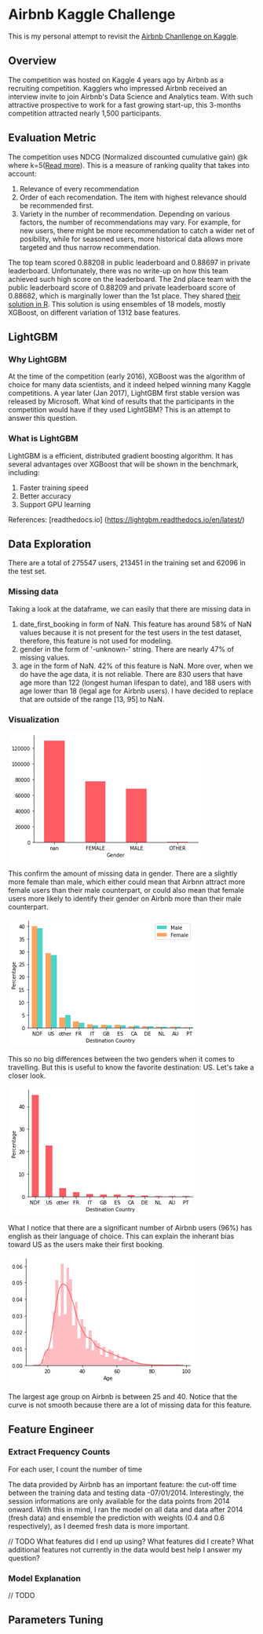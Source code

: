 # Airbnb Kaggle Challenge
This is my personal attempt to revisit the [Airbnb Chanllenge on Kaggle](https://www.kaggle.com/c/airbnb-recruiting-new-user-bookings).

## Overview
The competition was hosted on Kaggle 4 years ago by Airbnb as a recruiting competition. Kagglers who impressed Airbnb received an interview invite to join Airbnb's Data Science and Analytics team. With such attractive prospective to work for a fast growing start-up, this 3-months competition attracted nearly 1,500 participants.

## Evaluation Metric
The competition uses NDCG (Normalized discounted cumulative gain) @k where k=5([Read more](https://www.kaggle.com/c/airbnb-recruiting-new-user-bookings/overview/evaluation)). This is a measure of ranking quality that takes into account:
1. Relevance of every recommendation
2. Order of each recomendation. The item with highest relevance should be recommended first.
3. Variety in the number of recommendation. Depending on various factors, the number of recommendations may vary. For example, for new users, there might be more recommendation to catch a wider net of posibility, while for seasoned users, more historical data allows more targeted and thus narrow recommendation.

The top team scored 0.88208 in public leaderboard and 0.88697 in private leaderboard. Unfortunately, there was no write-up on how this team achieved such high score on the leaderboard. The 2nd place team with the public leaderboard score of 0.88209 and private leaderboard score of 0.88682, which is marginally lower than the 1st place. They shared [their solution in R]( https://github.com/Keiku/kaggle-airbnb-recruiting-new-user-bookings). This solution is using ensembles of 18 models, mostly XGBoost, on different variation of 1312 base features.

## LightGBM
### Why LightGBM
At the time of the competition (early 2016), XGBoost was the algorithm of choice for many data scientists, and it indeed helped winning many Kaggle competitions. A year later (Jan 2017), LightGBM first stable version was released by Microsoft. What kind of results that the participants in the competition would have if they used LightGBM? This is an attempt to answer this question.

### What is LightGBM
LightGBM is a efficient, distributed gradient boosting algorithm. It has several advantages over XGBoost that will be shown in the benchmark, including:
1. Faster training speed
2. Better accuracy
3. Support GPU learning

References:
[readthedocs.io] (https://lightgbm.readthedocs.io/en/latest/)

## Data Exploration
There are a total of 275547 users, 213451 in the training set and 62096 in the test set.

### Missing data
Taking a look at the dataframe, we can easily that there are missing data in 
1. date_first_booking in form of NaN. This feature has around 58% of NaN values because it is not present for the test users in the test dataset, therefore, this feature is not used for modeling.
2. gender in the form of '-unknown-' string. There are nearly 47% of missing values.
3. age in the form of NaN. 42% of this feature is NaN. More over, when we do have the age data, it is not reliable. There are 830 users that have age more than 122 (longest human lifespan to date), and 188 users with age lower than 18 (legal age for Airbnb users). I have decided to replace that are outside of the range [13, 95] to NaN.

### Visualization
![Gender](/visualization/gender.png)

This confirm the amount of missing data in gender. There are a slightly more female than male, which either could mean that Airbnn attract more female users than their male counterpart, or could also mean that female users more likely to identify their gender on Airbnb more than their male counterpart.

![Destination by Gender](/visualization/destination%20by%20gender.png)

This so no big differences between the two genders when it comes to travelling. But this is useful to know the favorite destination: US. Let's take a closer look.

![Destination by Gender](/visualization/destination.png)

What I notice that there are a significant number of Airbnb users (96%) has english as their language of choice. This can explain the inherant bias toward US as the users make their first booking.

![Destination by Gender](/visualization/age.png)

The largest age group on Airbnb is between 25 and 40. Notice that the curve is not smooth because there are a lot of missing data for this feature.

## Feature Engineer

### Extract Frequency Counts
For each user, I count the number of time 

The data provided by Airbnb has an important feature: the cut-off time between the training data and testing data -07/01/2014. Interestingly, the session informations are only available for the data points from 2014 onward. With this in mind, I ran the model on all data and data after 2014 (fresh data) and ensemble the prediction with weights (0.4 and 0.6 respectively), as I deemed fresh data is more important.

// TODO
What features did I end up using?
What features did I create?
What additional features not currently in the data would best help I answer my question?

### Model Explanation
// TODO

## Parameters Tuning
